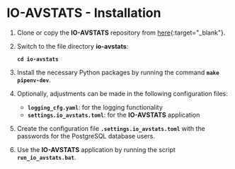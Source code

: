 # IO-AVSTATS - Installation

1. Clone or copy the **IO-AVSTATS** repository from [here](https://github.com/io-aero/io-avstats){:target="_blank"}.

2. Switch to the file directory **io-avstats**:

    **`cd io-avstats`**

3. Install the necessary Python packages by running the command  **`make pipenv-dev`**.

4. Optionally, adjustments can be made in the following configuration files:

    - **`logging_cfg.yaml`**: for the logging functionality
    - **`settings.io_avstats.toml`**: for the **IO-AVSTATS** application
 
5. Create the configuration file **`.settings.io_avstats.toml`** with the passwords for the PostgreSQL database users.
 
6. Use the **IO-AVSTATS** application by running the script **`run_io_avstats.bat`**.
